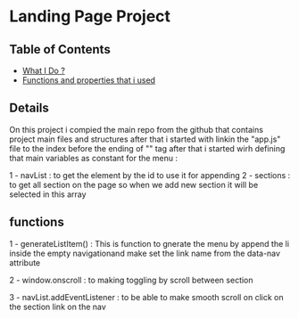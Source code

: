 # Landing Page Project

## Table of Contents

* [What I Do ?](#Details)
* [Functions and properties that i used](#functions)

## Details
On this project i compied the main repo from the github that contains project main files and structures 
after that i started with linkin the "app.js" file to the index before the ending of "<body>" tag after that
i started wirh defining that main variables as constant for the menu :

1 - navList  : to get the element by the id to use it for appending 
2 - sections : to get all section on the page so when we add new section it will be selected in this array  

## functions

1 - generateListItem() : This is function to gnerate the menu by append the li inside the empty navigationand make set the link name from the data-nav attribute  

2 - window.onscroll : to making toggling by scroll between section 

3 - navList.addEventListener : to be able to make smooth scroll on click on the section link on the nav